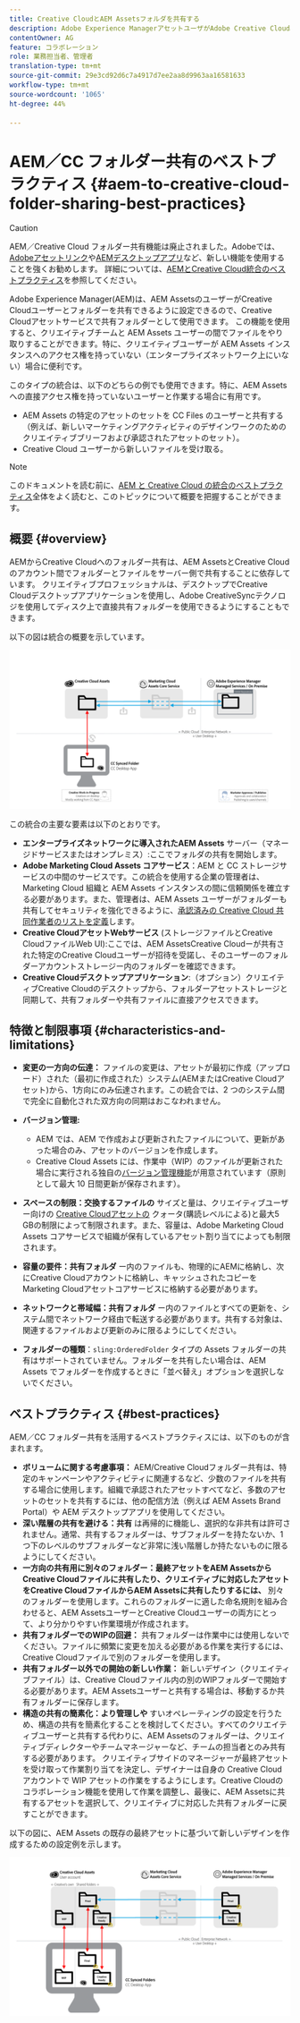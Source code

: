 ```yaml
---
title: Creative CloudとAEM Assetsフォルダを共有する
description: Adobe Experience ManagerアセットユーザがAdobe Creative Cloudユーザとアセットフォルダを交換できるようにするための設定とベストプラクティスです。
contentOwner: AG
feature: コラボレーション
role: 業務担当者、管理者
translation-type: tm+mt
source-git-commit: 29e3cd92d6c7a4917d7ee2aa8d9963aa16581633
workflow-type: tm+mt
source-wordcount: '1065'
ht-degree: 44%

---
```



# AEM／CC フォルダー共有のベストプラクティス {#aem-to-creative-cloud-folder-sharing-best-practices}

>[!CAUTION]
>
>AEM／Creative Cloud フォルダー共有機能は廃止されました。Adobeでは、[Adobeアセットリンク](https://helpx.adobe.com/jp/enterprise/admin-guide.html/enterprise/using/adobe-asset-link.ug.html)や[AEMデスクトップアプリ](https://experienceleague.adobe.com/docs/experience-manager-desktop-app/using/using.html?lang=ja)など、新しい機能を使用することを強くお勧めします。 詳細については、[AEMとCreative Cloud統合のベストプラクティス](/help/assets/aem-cc-integration-best-practices.md)を参照してください。

Adobe Experience Manager(AEM)は、AEM AssetsのユーザーがCreative Cloudユーザーとフォルダーを共有できるように設定できるので、Creative Cloudアセットサービスで共有フォルダーとして使用できます。 この機能を使用すると、クリエイティブチームと AEM Assets ユーザーの間でファイルをやり取りすることができます。特に、クリエイティブユーザーが AEM Assets インスタンスへのアクセス権を持っていない（エンタープライズネットワーク上にいない）場合に便利です。

このタイプの統合は、以下のどちらの例でも使用できます。特に、AEM Assets への直接アクセス権を持っていないユーザーと作業する場合に有用です。

* AEM Assets の特定のアセットのセットを CC Files のユーザーと共有する（例えば、新しいマーケティングアクティビティのデザインワークのためのクリエイティブブリーフおよび承認されたアセットのセット）。
*  Creative Cloud ユーザーから新しいファイルを受け取る。

>[!NOTE]
>
>このドキュメントを読む前に、[AEM と Creative Cloud の統合のベストプラクティス](aem-cc-integration-best-practices.md)全体をよく読むと、このトピックについて概要を把握することができます。

## 概要 {#overview}

AEMからCreative Cloudへのフォルダー共有は、AEM AssetsとCreative Cloudのアカウント間でフォルダーとファイルをサーバー側で共有することに依存しています。 クリエイティブプロフェッショナルは、デスクトップでCreative Cloudデスクトップアプリケーションを使用し、Adobe CreativeSyncテクノロジを使用してディスク上で直接共有フォルダーを使用できるようにすることもできます。

以下の図は統合の概要を示しています。

![chlimage_1-406](assets/chlimage_1-406.png)

この統合の主要な要素は以下のとおりです。

* **エンタープライズネットワークに導入されたAEM Assets** サーバー（マネージドサービスまたはオンプレミス）:ここでフォルダの共有を開始します。
* **Adobe Marketing Cloud Assets コアサービス**：AEM と CC ストレージサービスの中間のサービスです。この統合を使用する企業の管理者は、Marketing Cloud 組織と AEM Assets インスタンスの間に信頼関係を確立する必要があります。また、管理者は、AEM Assets ユーザーがフォルダーも共有してセキュリティを強化できるように、[承認済みの Creative Cloud 共同作業者のリストを定義](https://experienceleague.adobe.com/docs/core-services/interface/assets/t-admin-add-cc-user.html?lang=en#assets)します。
* **Creative CloudアセットWebサービス** (ストレージファイルとCreative CloudファイルWeb UI):ここでは、AEM AssetsCreative Cloudーが共有された特定のCreative Cloudユーザーが招待を受諾し、そのユーザーのフォルダーアカウントストレージー内のフォルダーを確認できます。
* **Creative Cloudデスクトップアプリケーション**:（オプション）クリエイティブCreative Cloudのデスクトップから、フォルダーアセットストレージと同期して、共有フォルダーや共有ファイルに直接アクセスできます。

## 特徴と制限事項 {#characteristics-and-limitations}

* **変更の一方向の伝達：** ファイルの変更は、アセットが最初に作成（アップロード）された（最初に作成された）システム(AEMまたはCreative Cloudアセット)から、1方向にのみ伝達されます。この統合では、2 つのシステム間で完全に自動化された双方向の同期はおこなわれません。

* **バージョン管理:**

   * AEM では、AEM で作成および更新されたファイルについて、更新があった場合のみ、アセットのバージョンを作成します。
   * Creative Cloud Assets には、作業中（WIP）のファイルが更新された場合に実行される独自の[バージョン管理機能](https://helpx.adobe.com/jp/creative-cloud/help/versioning-faq.html)が用意されています（原則として最大 10 日間更新が保存されます）。

* **スペースの制限：交換するファイルの** サイズと量は、クリエイティブユーザー向けの [Creative Cloudアセットの](https://helpx.adobe.com/jp/creative-cloud/kb/file-storage-quota.html) クォータ(購読レベルによる)と最大5 GBの制限によって制限されます。また、容量は、Adobe Marketing Cloud Assets コアサービスで組織が保有しているアセット割り当てによっても制限されます。

* **容量の要件：共有フォルダ** ー内のファイルも、物理的にAEMに格納し、次にCreative Cloudアカウントに格納し、キャッシュされたコピーをMarketing Cloudアセットコアサービスに格納する必要があります。
* **ネットワークと帯域幅：共有フォルダ** ー内のファイルとすべての更新を、システム間でネットワーク経由で転送する必要があります。共有する対象は、関連するファイルおよび更新のみに限るようにしてください。
* **フォルダーの種類**：`sling:OrderedFolder` タイプの Assets フォルダーの共有はサポートされていません。フォルダーを共有したい場合は、AEM Assets でフォルダーを作成するときに「並べ替え」オプションを選択しないでください。

## ベストプラクティス {#best-practices}

AEM／CC フォルダー共有を活用するベストプラクティスには、以下のものが含まれます。

* **ボリュームに関する考慮事項：** AEM/Creative Cloudフォルダー共有は、特定のキャンペーンやアクティビティに関連するなど、少数のファイルを共有する場合に使用します。組織で承認されたアセットすべてなど、多数のアセットのセットを共有するには、他の配信方法（例えば AEM Assets Brand Portal）や AEM デスクトップアプリを使用してください。
* **深い階層の共有を避ける：共有** は再帰的に機能し、選択的な非共有は許可されません。通常、共有するフォルダーは、サブフォルダーを持たないか、1 つ下のレベルのサブフォルダーなど非常に浅い階層しか持たないものに限るようにしてください。
* **一方向の共有用に別々のフォルダー：最終アセットをAEM AssetsからCreative Cloudファイルに共有したり、クリエイティブに対応したアセットをCreative CloudファイルからAEM Assetsに共有したりするには、** 別々のフォルダーを使用します。これらのフォルダーに適した命名規則を組み合わせると、AEM AssetsユーザーとCreative Cloudユーザーの両方にとって、より分かりやすい作業環境が作成されます。
* **共有フォルダーでのWIPの回避：** 共有フォルダーは作業中には使用しないでください。ファイルに頻繁に変更を加える必要がある作業を実行するには、Creative Cloudファイルで別のフォルダーを使用します。
* **共有フォルダー以外での開始の新しい作業：** 新しいデザイン（クリエイティブファイル）は、Creative Cloudファイル内の別のWIPフォルダーで開始する必要があります。AEM Assetsユーザーと共有する場合は、移動するか共有フォルダーに保存します。
* **構造の共有の簡素化：より管理しや** すいオペレーティングの設定を行うため、構造の共有を簡素化することを検討してください。すべてのクリエイティブユーザーと共有する代わりに、AEM Assetsのフォルダーは、クリエイティブディレクターやチームマネージャーなど、チームの担当者とのみ共有する必要があります。 クリエイティブサイドのマネージャーが最終アセットを受け取って作業割り当てを決定し、デザイナーは自身の Creative Cloud アカウントで WIP アセットの作業をするようにします。Creative Cloudのコラボレーション機能を使用して作業を調整し、最後に、AEM Assetsに共有するアセットを選択して、クリエイティブに対応した共有フォルダーに戻すことができます。

以下の図に、AEM Assets の既存の最終アセットに基づいて新しいデザインを作成するための設定例を示します。

![chlimage_1-407](assets/chlimage_1-407.png)
